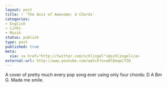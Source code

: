 ```yaml
---
layout: post
title: ! '‪The Axis of Awesome: 4 Chords'
categories:
- English
- Links
- Musik
status: publish
type: post
published: true
meta:
  via: <a href="http://twitter.com/schlingel">@schlingel</a>
external-url: http://www.youtube.com/watch?v=oOlDewpCfZQ
---
```

A cover of pretty much every pop song ever using only four chords: D A Bm G. Made me smile.
